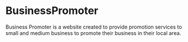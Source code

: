 # BusinessPromoter
Business Promoter is a website created to provide promotion services to small and medium business to promote their business in their local area.
